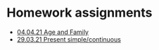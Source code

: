 # Homework assignments
  - [04.04.21 Age and Family](04.04.21.md)
  - [29.03.21 Present simple/continuous](29.03.21.md)
